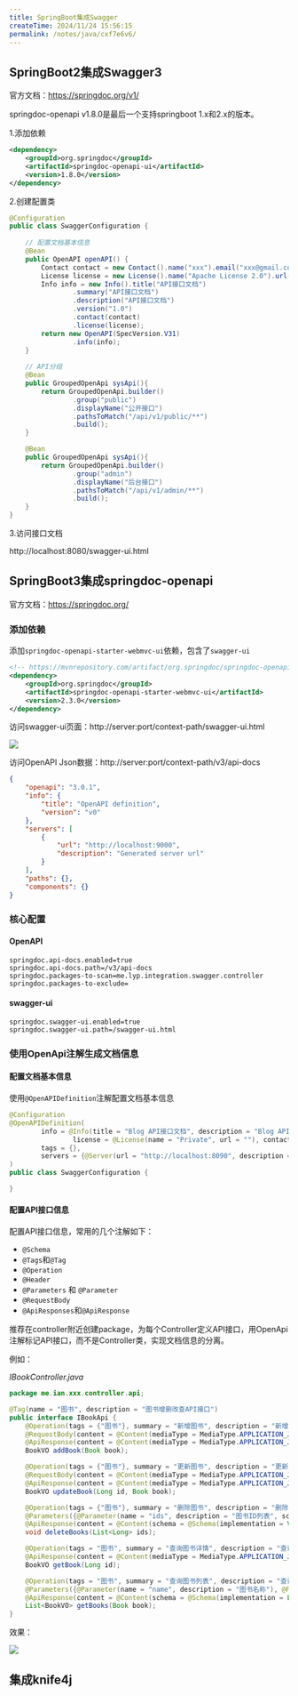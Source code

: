 ```yaml
---
title: SpringBoot集成Swagger
createTime: 2024/11/24 15:56:15
permalink: /notes/java/cxf7e6v6/
---
```

## SpringBoot2集成Swagger3

官方文档：https://springdoc.org/v1/

springdoc-openapi v1.8.0是最后一个支持springboot 1.x和2.x的版本。

1.添加依赖

```xml
<dependency>
    <groupId>org.springdoc</groupId>
    <artifactId>springdoc-openapi-ui</artifactId>
    <version>1.8.0</version>
</dependency>
```

2.创建配置类

```java
@Configuration
public class SwaggerConfiguration {
	
    // 配置文档基本信息
    @Bean
    public OpenAPI openAPI() {
        Contact contact = new Contact().name("xxx").email("xxx@gmail.com").url("https://xxx.github.io");
        License license = new License().name("Apache License 2.0").url("https://www.apache.org/licenses/LICENSE-2.0");
        Info info = new Info().title("API接口文档")
                .summary("API接口文档")
                .description("API接口文档")
                .version("1.0")
                .contact(contact)
                .license(license);
        return new OpenAPI(SpecVersion.V31)
                .info(info);
    }
    
    // API分组
    @Bean
    public GroupedOpenApi sysApi(){
        return GroupedOpenApi.builder()
                .group("public")
            	.displayName("公开接口")
                .pathsToMatch("/api/v1/public/**")
                .build();
    }

    @Bean
    public GroupedOpenApi sysApi(){
        return GroupedOpenApi.builder()
                .group("admin")
            	.displayName("后台接口")
                .pathsToMatch("/api/v1/admin/**")
                .build();
    }
}
```

3.访问接口文档

http://localhost:8080/swagger-ui.html

## SpringBoot3集成springdoc-openapi

官方文档：https://springdoc.org/

### 添加依赖

添加`springdoc-openapi-starter-webmvc-ui`依赖，包含了`swagger-ui`

```xml
<!-- https://mvnrepository.com/artifact/org.springdoc/springdoc-openapi-starter-webmvc-ui -->
<dependency>
    <groupId>org.springdoc</groupId>
    <artifactId>springdoc-openapi-starter-webmvc-ui</artifactId>
    <version>2.3.0</version>
</dependency>
```

访问swagger-ui页面：http://server:port/context-path/swagger-ui.html

![](./../_/20240306165733.png)

访问OpenAPI Json数据：http://server:port/context-path/v3/api-docs

```json
{
    "openapi": "3.0.1",
    "info": {
        "title": "OpenAPI definition",
        "version": "v0"
    },
    "servers": [
        {
            "url": "http://localhost:9000",
            "description": "Generated server url"
        }
    ],
    "paths": {},
    "components": {}
}
```

### 核心配置

#### OpenAPI

```properties
springdoc.api-docs.enabled=true
springdoc.api-docs.path=/v3/api-docs
springdoc.packages-to-scan=me.lyp.integration.swagger.controller
springdoc.packages-to-exclude=
```

#### swagger-ui 

```properties
springdoc.swagger-ui.enabled=true
springdoc.swagger-ui.path=/swagger-ui.html
```

### 使用OpenApi注解生成文档信息

#### 配置文档基本信息

使用`@OpenAPIDefinition`注解配置文档基本信息

```java
@Configuration
@OpenAPIDefinition(
        info = @Info(title = "Blog API接口文档", description = "Blog API接口文档",
                license = @License(name = "Private", url = ""), contact = @Contact, version = "1.0"),
        tags = {},
        servers = {@Server(url = "http://localhost:8090", description = "开发环境服务器")}
)
public class SwaggerConfiguration {

}
```

#### 配置API接口信息

配置API接口信息，常用的几个注解如下：

- `@Schema`
- `@Tags`和`@Tag`
- `@Operation`
- `@Header`
- `@Parameters` 和 `@Parameter`
- `@RequestBody`
- `@ApiResponses`和`@ApiResponse`

推荐在controller附近创建package，为每个Controller定义API接口，用OpenApi注解标记API接口，而不是Controller类，实现文档信息的分离。

例如：

*IBookController.java*

```java
package me.ian.xxx.controller.api;

@Tag(name = "图书", description = "图书增删改查API接口")
public interface IBookApi {
    @Operation(tags = {"图书"}, summary = "新增图书", description = "新增图书接口")
    @RequestBody(content = @Content(mediaType = MediaType.APPLICATION_JSON_VALUE, schema = @Schema(implementation = Book.class)), description = "新增图书请求体")
    @ApiResponse(content = @Content(mediaType = MediaType.APPLICATION_JSON_VALUE, schema = @Schema(implementation = BookVO.class)), description = "新增图书响应体")
    BookVO addBook(Book book);

    @Operation(tags = {"图书"}, summary = "更新图书", description = "更新图书API接口")
    @RequestBody(content = @Content(mediaType = MediaType.APPLICATION_JSON_VALUE, schema = @Schema(implementation = Book.class)), description = "更新图书请求体")
    @ApiResponse(content = @Content(mediaType = MediaType.APPLICATION_JSON_VALUE, schema = @Schema(implementation = BookVO.class)), description = "更新图书响应体")
    BookVO updateBook(Long id, Book book);

    @Operation(tags = {"图书"}, summary = "删除图书", description = "删除图书API接口")
    @Parameters({@Parameter(name = "ids", description = "图书ID列表", schema = @Schema(implementation = List.class), required = true)})
    @ApiResponse(content = @Content(schema = @Schema(implementation = Void.class)))
    void deleteBooks(List<Long> ids);

    @Operation(tags = "图书", summary = "查询图书详情", description = "查询图书详情接口")
    @ApiResponse(content = @Content(mediaType = MediaType.APPLICATION_JSON_VALUE, schema = @Schema(implementation = BookVO.class)))
    BookVO getBook(Long id);

    @Operation(tags = "图书", summary = "查询图书列表", description = "查询图书列表接口")
    @Parameters({@Parameter(name = "name", description = "图书名称"), @Parameter(name = "price", description = "图书价格")})
    @ApiResponse(content = @Content(schema = @Schema(implementation = List.class)), description = "返回图书列表")
    List<BookVO> getBooks(Book book);
}
```

效果：

![](./../_/20240307112621.png)

## 集成knife4j

